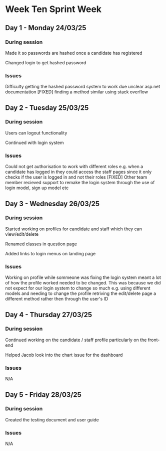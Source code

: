 # Week Ten Sprint Week

## Day 1 - Monday 24/03/25

### During session
Made it so passwords are hashed once a candidate has registered

Changed login to get hashed password

### Issues
Difficulty getting the hashed password system to work due unclear asp.net documentation [FIXED] finding a method similar using stack overflow


## Day 2 - Tuesday 25/03/25

### During session
Users can logout functionality

Continued with login system

### Issues
Could not get authorisation to work with different roles e.g. when a candidate has logged in they could access the staff pages since it only checks if the user is logged in and not their roles
[FIXED] Other team member recieved support to remake the login system through the use of login model, sign up model etc 

## Day 3 - Wednesday 26/03/25

### During session
Started working on profiles for candidate and staff which they can view/edit/delete

Renamed classes in question page

Added links to login menus on landing page

### Issues
Working on profile while sommeone was fixing the login system meant a lot of how the profile worked needed to be changed. This was because we did not expect for our login system to change so much e.g. using different models and needing to change the profile retriving the edit/delete page a different method rather then through the user's ID

## Day 4 - Thursday 27/03/25

### During session
Continued working on the candidate / staff profile particularly on the front-end

Helped Jacob look into the chart issue for the dashboard

### Issues
N/A

## Day 5 - Friday 28/03/25

### During session
Created the testing document and user guide

### Issues
N/A

